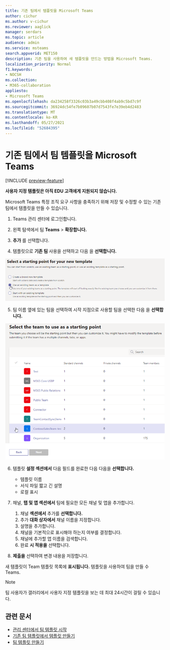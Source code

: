 ```yaml
---
title: 기존 팀에서 템플릿을 Microsoft Teams
author: cichur
ms.author: v-cichur
ms.reviewer: aaglick
manager: serdars
ms.topic: article
audience: admin
ms.service: msteams
search.appverid: MET150
description: 기존 팀을 사용하여 새 템플릿을 만드는 방법을 Microsoft Teams.
localization_priority: Normal
f1.keywords:
- NOCSH
ms.collection:
- M365-collaboration
appliesto:
- Microsoft Teams
ms.openlocfilehash: da234258f3326c03b3a49cbb408f4ab9c5bd7c9f
ms.sourcegitcommit: 36924dc54fe7b09607b07d7543fe7e39eb4d2483
ms.translationtype: MT
ms.contentlocale: ko-KR
ms.lasthandoff: 05/27/2021
ms.locfileid: "52684395"
---
```

# <a name="create-a-team-template-from-an-existing-team-in-microsoft-teams"></a>기존 팀에서 팀 템플릿을 Microsoft Teams

[!INCLUDE [preview-feature](includes/preview-feature.md)]

**사용자 지정 템플릿은 아직 EDU 고객에게 지원되지 않습니다.**

Microsoft Teams 특정 조직 요구 사항을 충족하기 위해 저장 및 수정할 수 있는 기존 팀에서 템플릿을 만들 수 있습니다.

1. Teams 관리 센터에 로그인합니다.

2. 왼쪽 탐색에서 팀 **Teams**  >  **확장합니다.**

3. **추가** 를 선택합니다.

4. 템플릿으로 **기존 팀** 사용을 선택하고 다음 을 **선택합니다.**

 ![기존 팀을 강조 표시된 템플릿으로 사용하는 팀 템플릿 시작 화면의 이미지입니다.](media/team-existing-team-as-template.png)

5. 팀 이름 옆에 있는 팀을 선택하여 시작 지점으로 사용할 팀을 선택한 다음 을 **선택합니다.**

![한 팀이 강조 표시된 팀 목록의 이미지입니다.](media/team-existing-team-selection.png)

6. 템플릿 **설정 섹션에서** 다음 필드를 완료한 다음 다음을 **선택합니다.**
    - 템플릿 이름
    - 서식 파일 짧고 긴 설명
    - 로컬 표시  
  
7. 채널, **탭 및 앱 섹션에서** 팀에 필요한 모든 채널 및 앱을 추가합니다.

    1. 채널 **섹션에서** 추가를 **선택합니다.**
    2. 추가 **대화 상자에서** 채널 이름을 지정합니다.
    3. 설명을 추가합니다.
    4. 채널을 기본적으로 표시해야 하는지 여부를 결정합니다.
    5. 채널에 추가할 앱 이름을 검색합니다.
    6. 완료 **시 적용을** 선택합니다.

8. **제출을** 선택하여 변경 내용을 저장합니다.

새 템플릿이 Team 템플릿 목록에 **표시됩니다.** 템플릿을 사용하여 팀을 만들 수 Teams.

> [!Note]
> 팀 사용자가 갤러리에서 사용자 지정 템플릿을 보는 데 최대 24시간이 걸릴 수 있습니다.

## <a name="related-articles"></a>관련 문서

- [관리 센터에서 팀 템플릿 시작](get-started-with-teams-templates-in-the-admin-console.md)
- [기존 팀 템플릿에서 템플릿 만들기](create-template-from-existing-template.md)
- [팀 템플릿 만들기](create-a-team-template.md)
